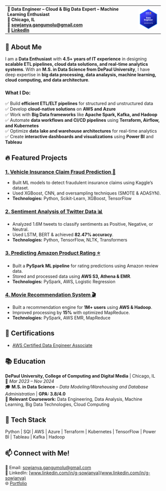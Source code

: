 
<table>
  <tr>
    <td>
      <strong>💼 Data Engineer – Cloud & Big Data Expert – Machine Learning Enthusiast</strong><br>
      <strong>📍 Chicago, IL</strong><br>
      <strong>📧 <a href="mailto:sowjanya.gangumolu@gmail.com">sowjanya.gangumolu@gmail.com</a></strong><br>
      <strong>🔗 <a href="https://www.linkedin.com/in/g-sowjanya">LinkedIn</a></strong>
    </td>
    <td>
      <img src="aws-badge.png" alt="Sowjanya Gangumolu" width="100"/>
    </td>
  </tr>
</table>

## 🔹 About Me  
I am a **Data Enthusiast** with **4.5+ years of IT experience** in designing **scalable ETL pipelines, cloud data solutions, and real-time analytics systems**. With an **M.S. in Data Science from DePaul University**, I have deep expertise in **big data processing, data analaysis, machine learning, cloud computing, and data architecture**.  

### **What I Do:**  
✅ Build **efficient ETL/ELT pipelines** for structured and unstructured data  
✅ Develop **cloud-native solutions** on **AWS and Azure**  
✅ Work with **Big Data frameworks** like **Apache Spark, Kafka, and Hadoop**  
✅ Automate **data workflows and CI/CD pipelines** using **Terraform, Airflow, and Kubernetes**  
✅ Optimize **data lake and warehouse architectures** for real-time analytics  
✅ Create **interactive dashboards and visualizations** using **Power BI** and **Tableau**

## 🔥 Featured Projects  

### [1. Vehicle Insurance Claim Fraud Prediction 🚗](https://github.com/SowjanyaGangumolu/vehicle-insurance-fraud)
- Built ML models to detect fraudulent insurance claims using Kaggle’s dataset.
- Used XGBoost, CNN, and oversampling techniques (SMOTE & ADASYN).
- **Technologies:** Python, Scikit-Learn, XGBoost, TensorFlow

### [2. Sentiment Analysis of Twitter Data 📊](https://github.com/SowjanyaGangumolu/Twitter-Data-Analysis)
- Analyzed 1.6M tweets to classify sentiments as Positive, Negative, or Neutral.
- Used LSTM, BERT & achieved **82.47% accuracy**.
- **Technologies:** Python, TensorFlow, NLTK, Transformers  

### [3. Predicting Amazon Product Rating ⭐](https://github.com/SowjanyaGangumolu/Predicting-Amazon-Product-Rating)
- Built a **PySpark ML pipeline** for rating predictions using Amazon review data.
- Stored and processed data using **AWS S3, Athena & EMR**.
- **Technologies:** PySpark, AWS, Logistic Regression  

### [4. Movie Recommendation System 🎬](https://github.com/your-username/movie-recommendation)
- Built a recommendation engine for **1M+ users** using **AWS & Hadoop**.
- Improved processing by **15%** with optimized MapReduce.
- **Technologies:** PySpark, AWS EMR, MapReduce 

## 📜 Certifications  
- [AWS Certified Data Engineer Associate](https://www.credly.com/badges/09590936-d874-4a71-ad30-d2cb0f7ac9a3/public_url) 

## 📚 Education  
**DePaul University, College of Computing and Digital Media** | Chicago, IL  
📆 *Mar 2023 – Nov 2024*  
🎓 **M.S. in Data Science** – *Data Modeling/Warehousing and Database Administration* | **GPA: 3.8/4.0**  
📖 **Relevant Coursework:** Data Engineering, Data Analysis, Machine Learning, Big Data Technologies, Cloud Computing 

## 🔧 Tech Stack  
Python | SQl | AWS | Azure | Terraform | Kubernetes | TensorFlow | Power BI | Tableau | Kafka | Hadoop  

## 📫 **Connect with Me!**
📧 Email: [sowjanya.gangumolu@gmail.com](mailto:sowjanya.gangumolu@gmail.com)  
🔗 LinkedIn: [www.linkedin.com/in/g-sowjanya](www.linkedin.com/in/g-sowjanya)  
🌐 [Portfolio](https://sowjanyagangumolu.github.io)  


